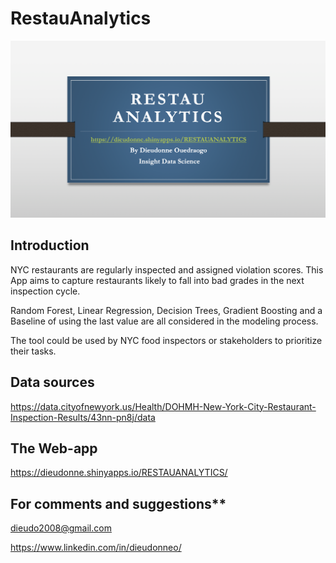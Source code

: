 # RestauAnalytics

![RestauAnalytics](pict4.png)


## Introduction

NYC restaurants are regularly inspected and assigned violation scores. This App aims to capture restaurants likely to fall into bad grades in the next inspection cycle.

Random Forest, Linear Regression, Decision Trees, Gradient Boosting and a Baseline of using the last value are all considered in the modeling process.

The tool could be used by NYC food inspectors or stakeholders to prioritize their tasks. 


## Data sources

https://data.cityofnewyork.us/Health/DOHMH-New-York-City-Restaurant-Inspection-Results/43nn-pn8j/data


## The Web-app

https://dieudonne.shinyapps.io/RESTAUANALYTICS/

## For comments and suggestions**

dieudo2008@gmail.com 


https://www.linkedin.com/in/dieudonneo/




